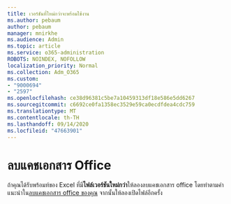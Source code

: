 ```yaml
---
title: เวอร์ชันที่ใหม่กว่าจะพร้อมใช้งาน
ms.author: pebaum
author: pebaum
manager: mnirkhe
ms.audience: Admin
ms.topic: article
ms.service: o365-administration
ROBOTS: NOINDEX, NOFOLLOW
localization_priority: Normal
ms.collection: Adm_O365
ms.custom:
- "9000694"
- "2597"
ms.openlocfilehash: ce38d96381c5be7a10459313df18e586e5dd6267
ms.sourcegitcommit: c6692ce0fa1358ec3529e59ca0ecdfdea4cdc759
ms.translationtype: MT
ms.contentlocale: th-TH
ms.lasthandoff: 09/14/2020
ms.locfileid: "47663901"
---
```

# <a name="delete-the-office-document-cache"></a>ลบแคชเอกสาร Office

ถ้าคุณได้รับพร้อมท์ของ Excel ที่มี**ไฟล์เวอร์ชันใหม่กว่า**ให้ลองลบแคชเอกสาร office โดยทำตามคำแนะนำใน[ลบแคชเอกสาร office ของคุณ](https://support.office.com/article/b1d3765e-d71b-4bb8-99ca-acd22c42995d) จากนั้นให้ลองเปิดไฟล์อีกครั้ง